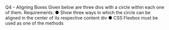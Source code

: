 Q4 – Aligning Boxes
Given below are three divs with a circle within each one of them.
Requirements:
● Show three ways in which the circle can be aligned in the center of its respective
content div
● CSS Flexbox must be used as one of the methods
<html>
<body>
<div class="content-one">
<div class="circle-one"></div>
</div>
<div class="content-two">
<div class="circle-two"></div>
</div>
<div class="content-three">
<div class="circle-three"></div>
</div>
</body>
</html>
